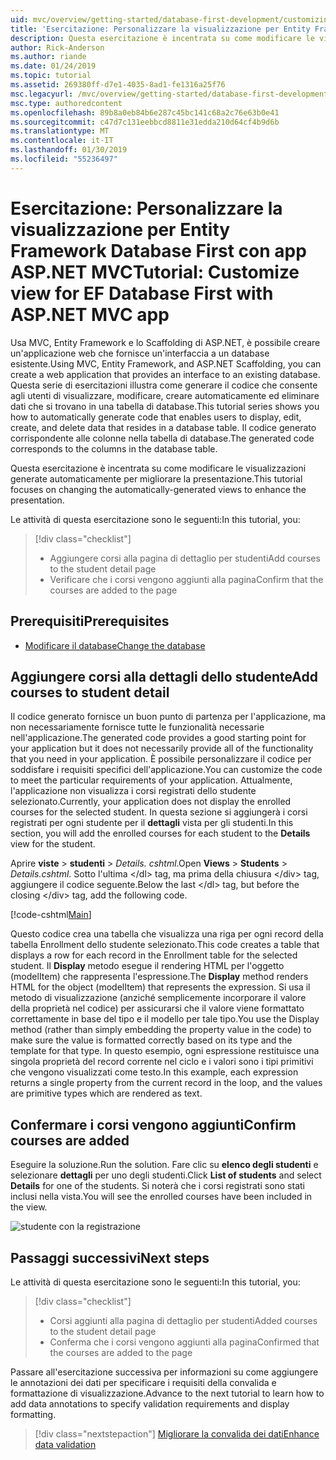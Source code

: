 ```yaml
---
uid: mvc/overview/getting-started/database-first-development/customizing-a-view
title: 'Esercitazione: Personalizzare la visualizzazione per Entity Framework Database First con app ASP.NET MVC'
description: Questa esercitazione è incentrata su come modificare le visualizzazioni generate automaticamente per migliorare la presentazione.
author: Rick-Anderson
ms.author: riande
ms.date: 01/24/2019
ms.topic: tutorial
ms.assetid: 269380ff-d7e1-4035-8ad1-fe1316a25f76
msc.legacyurl: /mvc/overview/getting-started/database-first-development/customizing-a-view
msc.type: authoredcontent
ms.openlocfilehash: 89b8a0eb84b6e287c45bc141c68a2c76e63b0e41
ms.sourcegitcommit: c47d7c131eebbcd8811e31edda210d64cf4b9d6b
ms.translationtype: MT
ms.contentlocale: it-IT
ms.lasthandoff: 01/30/2019
ms.locfileid: "55236497"
---
```

# <a name="tutorial-customize-view-for-ef-database-first-with-aspnet-mvc-app"></a><span data-ttu-id="13d16-103">Esercitazione: Personalizzare la visualizzazione per Entity Framework Database First con app ASP.NET MVC</span><span class="sxs-lookup"><span data-stu-id="13d16-103">Tutorial: Customize view for EF Database First with ASP.NET MVC app</span></span>

<span data-ttu-id="13d16-104">Usa MVC, Entity Framework e lo Scaffolding di ASP.NET, è possibile creare un'applicazione web che fornisce un'interfaccia a un database esistente.</span><span class="sxs-lookup"><span data-stu-id="13d16-104">Using MVC, Entity Framework, and ASP.NET Scaffolding, you can create a web application that provides an interface to an existing database.</span></span> <span data-ttu-id="13d16-105">Questa serie di esercitazioni illustra come generare il codice che consente agli utenti di visualizzare, modificare, creare automaticamente ed eliminare dati che si trovano in una tabella di database.</span><span class="sxs-lookup"><span data-stu-id="13d16-105">This tutorial series shows you how to automatically generate code that enables users to display, edit, create, and delete data that resides in a database table.</span></span> <span data-ttu-id="13d16-106">Il codice generato corrispondente alle colonne nella tabella di database.</span><span class="sxs-lookup"><span data-stu-id="13d16-106">The generated code corresponds to the columns in the database table.</span></span>

<span data-ttu-id="13d16-107">Questa esercitazione è incentrata su come modificare le visualizzazioni generate automaticamente per migliorare la presentazione.</span><span class="sxs-lookup"><span data-stu-id="13d16-107">This tutorial focuses on changing the automatically-generated views to enhance the presentation.</span></span>

<span data-ttu-id="13d16-108">Le attività di questa esercitazione sono le seguenti:</span><span class="sxs-lookup"><span data-stu-id="13d16-108">In this tutorial, you:</span></span>

> [!div class="checklist"]
> * <span data-ttu-id="13d16-109">Aggiungere corsi alla pagina di dettaglio per studenti</span><span class="sxs-lookup"><span data-stu-id="13d16-109">Add courses to the student detail page</span></span>
> * <span data-ttu-id="13d16-110">Verificare che i corsi vengono aggiunti alla pagina</span><span class="sxs-lookup"><span data-stu-id="13d16-110">Confirm that the courses are added to the page</span></span>

## <a name="prerequisites"></a><span data-ttu-id="13d16-111">Prerequisiti</span><span class="sxs-lookup"><span data-stu-id="13d16-111">Prerequisites</span></span>

* [<span data-ttu-id="13d16-112">Modificare il database</span><span class="sxs-lookup"><span data-stu-id="13d16-112">Change the database</span></span>](changing-the-database.md)

## <a name="add-courses-to-student-detail"></a><span data-ttu-id="13d16-113">Aggiungere corsi alla dettagli dello studente</span><span class="sxs-lookup"><span data-stu-id="13d16-113">Add courses to student detail</span></span>

<span data-ttu-id="13d16-114">Il codice generato fornisce un buon punto di partenza per l'applicazione, ma non necessariamente fornisce tutte le funzionalità necessarie nell'applicazione.</span><span class="sxs-lookup"><span data-stu-id="13d16-114">The generated code provides a good starting point for your application but it does not necessarily provide all of the functionality that you need in your application.</span></span> <span data-ttu-id="13d16-115">È possibile personalizzare il codice per soddisfare i requisiti specifici dell'applicazione.</span><span class="sxs-lookup"><span data-stu-id="13d16-115">You can customize the code to meet the particular requirements of your application.</span></span> <span data-ttu-id="13d16-116">Attualmente, l'applicazione non visualizza i corsi registrati dello studente selezionato.</span><span class="sxs-lookup"><span data-stu-id="13d16-116">Currently, your application does not display the enrolled courses for the selected student.</span></span> <span data-ttu-id="13d16-117">In questa sezione si aggiungerà i corsi registrati per ogni studente per il **dettagli** vista per gli studenti.</span><span class="sxs-lookup"><span data-stu-id="13d16-117">In this section, you will add the enrolled courses for each student to the **Details** view for the student.</span></span>

<span data-ttu-id="13d16-118">Aprire **viste** > **studenti** > *Details. cshtml*.</span><span class="sxs-lookup"><span data-stu-id="13d16-118">Open **Views** > **Students** > *Details.cshtml*.</span></span> <span data-ttu-id="13d16-119">Sotto l'ultima &lt;/dl&gt; tag, ma prima della chiusura &lt;/div&gt; tag, aggiungere il codice seguente.</span><span class="sxs-lookup"><span data-stu-id="13d16-119">Below the last &lt;/dl&gt; tag, but before the closing &lt;/div&gt; tag, add the following code.</span></span>

[!code-cshtml[Main](customizing-a-view/samples/sample1.cshtml)]

<span data-ttu-id="13d16-120">Questo codice crea una tabella che visualizza una riga per ogni record della tabella Enrollment dello studente selezionato.</span><span class="sxs-lookup"><span data-stu-id="13d16-120">This code creates a table that displays a row for each record in the Enrollment table for the selected student.</span></span> <span data-ttu-id="13d16-121">Il **Display** metodo esegue il rendering HTML per l'oggetto (modelItem) che rappresenta l'espressione.</span><span class="sxs-lookup"><span data-stu-id="13d16-121">The **Display** method renders HTML for the object (modelItem) that represents the expression.</span></span> <span data-ttu-id="13d16-122">Si usa il metodo di visualizzazione (anziché semplicemente incorporare il valore della proprietà nel codice) per assicurarsi che il valore viene formattato correttamente in base del tipo e il modello per tale tipo.</span><span class="sxs-lookup"><span data-stu-id="13d16-122">You use the Display method (rather than simply embedding the property value in the code) to make sure the value is formatted correctly based on its type and the template for that type.</span></span> <span data-ttu-id="13d16-123">In questo esempio, ogni espressione restituisce una singola proprietà del record corrente nel ciclo e i valori sono i tipi primitivi che vengono visualizzati come testo.</span><span class="sxs-lookup"><span data-stu-id="13d16-123">In this example, each expression returns a single property from the current record in the loop, and the values are primitive types which are rendered as text.</span></span>

## <a name="confirm-courses-are-added"></a><span data-ttu-id="13d16-124">Confermare i corsi vengono aggiunti</span><span class="sxs-lookup"><span data-stu-id="13d16-124">Confirm courses are added</span></span>

<span data-ttu-id="13d16-125">Eseguire la soluzione.</span><span class="sxs-lookup"><span data-stu-id="13d16-125">Run the solution.</span></span> <span data-ttu-id="13d16-126">Fare clic su **elenco degli studenti** e selezionare **dettagli** per uno degli studenti.</span><span class="sxs-lookup"><span data-stu-id="13d16-126">Click **List of students** and select **Details** for one of the students.</span></span> <span data-ttu-id="13d16-127">Si noterà che i corsi registrati sono stati inclusi nella vista.</span><span class="sxs-lookup"><span data-stu-id="13d16-127">You will see the enrolled courses have been included in the view.</span></span>

![studente con la registrazione](customizing-a-view/_static/image1.png)

## <a name="next-steps"></a><span data-ttu-id="13d16-129">Passaggi successivi</span><span class="sxs-lookup"><span data-stu-id="13d16-129">Next steps</span></span>
<span data-ttu-id="13d16-130">Le attività di questa esercitazione sono le seguenti:</span><span class="sxs-lookup"><span data-stu-id="13d16-130">In this tutorial, you:</span></span>

> [!div class="checklist"]
> * <span data-ttu-id="13d16-131">Corsi aggiunti alla pagina di dettaglio per studenti</span><span class="sxs-lookup"><span data-stu-id="13d16-131">Added courses to the student detail page</span></span>
> * <span data-ttu-id="13d16-132">Conferma che i corsi vengono aggiunti alla pagina</span><span class="sxs-lookup"><span data-stu-id="13d16-132">Confirmed that the courses are added to the page</span></span>

<span data-ttu-id="13d16-133">Passare all'esercitazione successiva per informazioni su come aggiungere le annotazioni dei dati per specificare i requisiti della convalida e formattazione di visualizzazione.</span><span class="sxs-lookup"><span data-stu-id="13d16-133">Advance to the next tutorial to learn how to add data annotations to specify validation requirements and display formatting.</span></span>
> [!div class="nextstepaction"]
> [<span data-ttu-id="13d16-134">Migliorare la convalida dei dati</span><span class="sxs-lookup"><span data-stu-id="13d16-134">Enhance data validation</span></span>](enhancing-data-validation.md)
